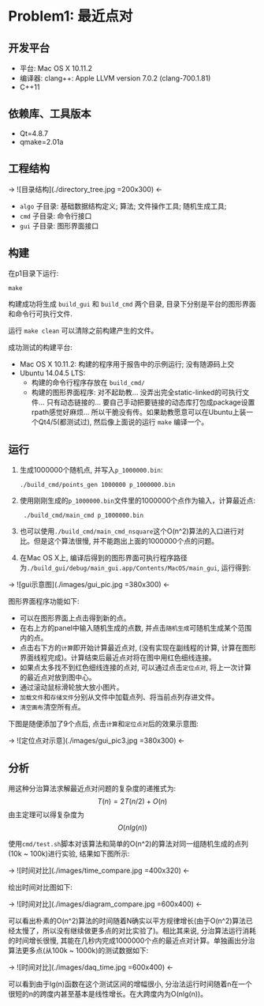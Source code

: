 Problem1: 最近点对
=============

开发平台
------------
* 平台: Mac OS X 10.11.2
* 编译器: clang++: Apple LLVM version 7.0.2 (clang-700.1.81)
* C++11

依赖库、工具版本
------------
* Qt=4.8.7
* qmake=2.01a

工程结构
------------

-> ![目录结构](./directory_tree.jpg =200x300) <-

* `algo` 子目录: 基础数据结构定义; 算法; 文件操作工具; 随机生成工具;
* `cmd` 子目录: 命令行接口
* `gui` 子目录: 图形界面接口

构建
------------
在p1目录下运行:

```
make
```

构建成功将生成 `build_gui` 和 `build_cmd` 两个目录, 目录下分别是平台的图形界面和命令行可执行文件.

运行 ``make clean`` 可以清除之前构建产生的文件。

成功测试的构建平台:

* Mac OS X 10.11.2: 构建的程序用于报告中的示例运行; 没有随源码上交
* Ubuntu 14.04.5 LTS: 
    * 构建的命令行程序存放在 `build_cmd/` 
    * 构建的图形界面程序: 对不起助教... 没弄出完全static-linked的可执行文件... 只有动态链接的... 要自己手动把要链接的动态库打包成package设置rpath感觉好麻烦... 所以干脆没有传。如果助教愿意可以在Ubuntu上装一个Qt4/5(都测试过), 然后像上面说的运行 ``make`` 编译一个。

运行
------------
1. 生成1000000个随机点, 并写入``p_1000000.bin``:

    ```
    ./build_cmd/points_gen 1000000 p_1000000.bin
    ```

2. 使用刚刚生成的``p_1000000.bin``文件里的1000000个点作为输入，计算最近点:

    ```
     ./build_cmd/main_cmd p_1000000.bin
    ```

3. 也可以使用``./build_cmd/main_cmd_nsquare``这个O(n^2)算法的入口进行对比。但是这个算法很慢, 并不能跑出上面的1000000个点的问题。

4. 在Mac OS X上, 编译后得到的图形界面可执行程序路径为``./build_gui/debug/main_gui.app/Contents/MacOS/main_gui``, 运行得到:

-> ![gui示意图](./images/gui_pic.jpg =380x300) <-

图形界面程序功能如下:

* 可以在图形界面上点击得到新的点。
* 在右上方的panel中输入随机生成的点数, 并点击`随机生成`可随机生成某个范围内的点。
* 点击右下方的`计算`即开始计算最近点对, (没有实现在副线程的计算, 计算在图形界面线程完成)。计算结束后最近点对将在图中用红色细线连接。
* 如果点太多找不到红色细线连接的点对, 可以通过点击`定位点对`, 将上一次计算的最近点对放到图中心。
* 通过滚动鼠标滑轮放大放小图片。
* `加载文件`和`存储文件`分别从文件中加载点列、将当前点列存进文件。
* `清空画布`清空所有点。

下图是随便添加了9个点后, 点击`计算`和`定位点对`后的效果示意图:

-> ![定位点对示意](./images/gui_pic3.jpg =380x300) <-

分析
------------
用这种分治算法求解最近点对问题的复杂度的递推式为:
$$T(n) = 2T(n/2) + O(n)$$
由主定理可以得复杂度为
$$O(nlg(n))$$

使用``cmd/test.sh``脚本对该算法和简单的O(n^2)的算法对同一组随机生成的点列(10k ~ 100k)进行实验, 结果如下图所示:

-> ![时间对比](./images/time_compare.jpg =400x320) <-

绘出时间对比图如下:

-> ![时间对比](./images/diagram_compare.jpg =600x400) <-

可以看出朴素的O(n^2)算法的时间随着N确实以平方规律增长(由于O(n^2)算法已经太慢了，所以没有继续做更多点的对比实验了)。相比其来说, 分治算法运行消耗的时间增长很慢, 其能在几秒内完成1000000个点的最近点对计算。单独画出分治算法更多点(从100k ~ 1000k)的测试数据如下:

-> ![时间对比](./images/daq_time.jpg =600x400) <-

可以看到由于lg(n)函数在这个测试区间的增幅很小, 分治法运行时间随着n在一个很短的n的跨度内甚至基本是线性增长。在大跨度内为O(nlg(n))。